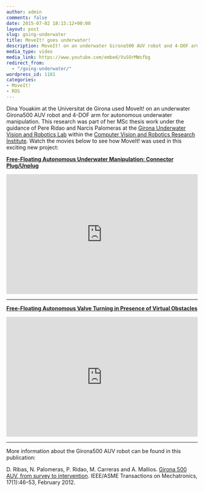 ```yaml
---
author: admin
comments: false
date: 2015-07-02 18:15:12+00:00
layout: post
slug: going-underwater
title: MoveIt! goes underwater!
description: MoveIt! on an underwater Girona500 AUV robot and 4-DOF arm for autonomous underwater manipulation...
media_type: video
media_link: https://www.youtube.com/embed/VuSOrMWsfbg
redirect_from: 
  - "/going-underwater/"
wordpress_id: 1181
categories:
- MoveIt!
- ROS
---
```


Dina Youakim at the Universitat de Girona used MoveIt! on an underwater Girona500 AUV robot and 4-DOF arm for autonomous underwater manipulation. This research was part of her MSc thesis work under the guidance of Pere Ridao and Narcis Palomeras at the [Girona Underwater Vision and Robotics Lab](http://cirs.udg.edu) within the [Computer Vision and Robotics Research Institute](http://vicorob.udg.edu). Watch the movies below to see how MoveIt! was used in this exciting new project:

**[Free-Floating Autonomous Underwater Manipulation: Connector Plug/Unplug](https://youtu.be/VuSOrMWsfbg)**

<iframe width="100%" height="315" src="https://www.youtube.com/embed/VuSOrMWsfbg" frameborder="0" allowfullscreen></iframe>

***

**[Free-Floating Autonomous Valve Turning in Presence of Virtual Obstacles](https://youtu.be/xkYdiM2svrY)**

<iframe width="100%" height="315" src="https://www.youtube.com/embed/mDZBA1jyRi8?list=PLhSXjcUsDAnGDSlMOojGkDyRpChZCudHT" frameborder="0" allowfullscreen></iframe>

***
More information about the Girona500 AUV robot can be found in this publication:

D. Ribas, N. Palomeras, P. Ridao, M. Carreras and A. Mallios. [Girona 500 AUV, from survey to intervention](http://ieeexplore.ieee.org/xpl/login.jsp?tp=&arnumber=6093749&url=http%3A%2F%2Fieeexplore.ieee.org%2Fxpls%2Fabs_all.jsp%3Farnumber%3D6093749). IEEE/ASME Transactions on Mechatronics, 17(1):46–53, February 2012.
